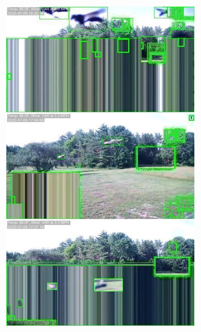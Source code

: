 ![20200709-162817-165822](in/20200709/20200709-162817-165822_0_.jpg)
![20200709-165827-172832](in/20200709/20200709-165827-172832_0_.jpg)
![20200709-172837-175842](in/20200709/20200709-172837-175842_0_.jpg)
